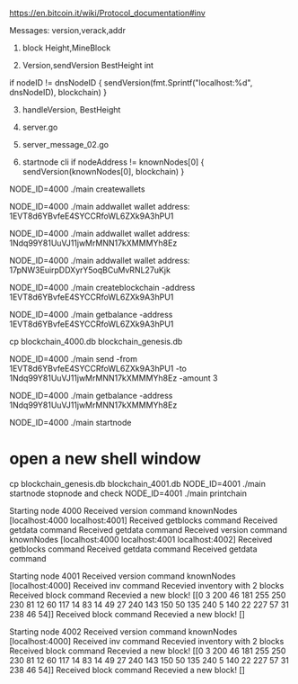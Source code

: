 https://en.bitcoin.it/wiki/Protocol_documentation#inv

Messages: version,verack,addr

1. block Height,MineBlock

2. Version,sendVersion
BestHeight int

if nodeID != dnsNodeID {
  sendVersion(fmt.Sprintf("localhost:%d", dnsNodeID), blockchain)
}

3. handleVersion, BestHeight
4. server.go
5. server_message_02.go

6. startnode cli
if nodeAddress != knownNodes[0] {
  sendVersion(knownNodes[0], blockchain)
}

NODE_ID=4000 ./main createwallets

NODE_ID=4000 ./main addwallet
wallet address:  1EVT8d6YBvfeE4SYCCRfoWL6ZXk9A3hPU1

NODE_ID=4000 ./main addwallet
wallet address:  1Ndq99Y81UuVJ11jwMrMNN17kXMMMYh8Ez

NODE_ID=4000 ./main addwallet
wallet address:  17pNW3EuirpDDXyrY5oqBCuMvRNL27uKjk


NODE_ID=4000 ./main createblockchain -address 1EVT8d6YBvfeE4SYCCRfoWL6ZXk9A3hPU1

NODE_ID=4000 ./main getbalance -address 1EVT8d6YBvfeE4SYCCRfoWL6ZXk9A3hPU1

cp blockchain_4000.db blockchain_genesis.db

NODE_ID=4000 ./main send -from 1EVT8d6YBvfeE4SYCCRfoWL6ZXk9A3hPU1 -to 1Ndq99Y81UuVJ11jwMrMNN17kXMMMYh8Ez -amount 3

NODE_ID=4000 ./main getbalance -address 1Ndq99Y81UuVJ11jwMrMNN17kXMMMYh8Ez

NODE_ID=4000 ./main startnode

# open a new shell window
cp blockchain_genesis.db blockchain_4001.db
NODE_ID=4001 ./main startnode
stopnode and check
NODE_ID=4001 ./main printchain


Starting node 4000
Received version command
knownNodes [localhost:4000 localhost:4001]
Received getblocks command
Received getdata command
Received getdata command
Received version command
knownNodes [localhost:4000 localhost:4001 localhost:4002]
Received getblocks command
Received getdata command
Received getdata command

Starting node 4001
Received version command
knownNodes [localhost:4000]
Received inv command
Recevied inventory with 2 blocks
Received block command
Recevied a new block!
[[0 3 200 46 181 255 250 230 81 12 60 117 14 83 14 49 27 240 143 150 50 135 240 5 140 22 227 57 31 238 46 54]]
Received block command
Recevied a new block!
[]

Starting node 4002
Received version command
knownNodes [localhost:4000]
Received inv command
Recevied inventory with 2 blocks
Received block command
Recevied a new block!
[[0 3 200 46 181 255 250 230 81 12 60 117 14 83 14 49 27 240 143 150 50 135 240 5 140 22 227 57 31 238 46 54]]
Received block command
Recevied a new block!
[]
